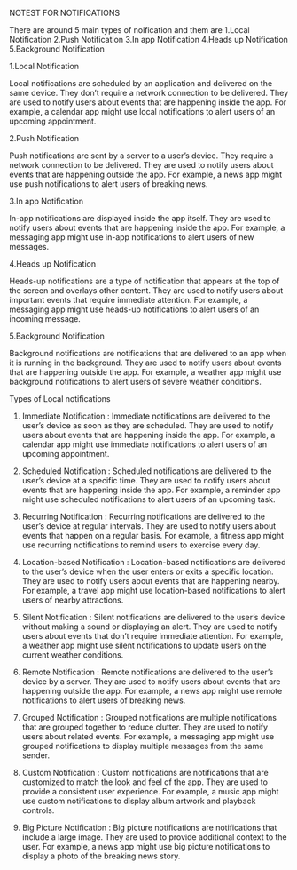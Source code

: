 NOTEST FOR NOTIFICATIONS

There are around 5 main types of noification and them are
1.Local Notification
2.Push Notification
3.In app Notification
4.Heads up Notification
5.Background Notification


1.Local Notification

Local notifications are scheduled by an application and delivered on the same device. They don’t require a network connection to be delivered. They are used to notify users about events that are happening inside the app. For example, a calendar app might use local notifications to alert users of an upcoming appointment.

2.Push Notification

Push notifications are sent by a server to a user’s device. They require a network connection to be delivered. They are used to notify users about events that are happening outside the app. For example, a news app might use push notifications to alert users of breaking news.

3.In app Notification

In-app notifications are displayed inside the app itself. They are used to notify users about events that are happening inside the app. For example, a messaging app might use in-app notifications to alert users of new messages.

4.Heads up Notification

Heads-up notifications are a type of notification that appears at the top of the screen and overlays other content. They are used to notify users about important events that require immediate attention. For example, a messaging app might use heads-up notifications to alert users of an incoming message.

5.Background Notification

Background notifications are notifications that are delivered to an app when it is running in the background. They are used to notify users about events that are happening outside the app. For example, a weather app might use background notifications to alert users of severe weather conditions.


Types of Local notifications

1. Immediate Notification : Immediate notifications are delivered to the user’s device as soon as they are scheduled. They are used to notify users about events that are happening inside the app. For example, a calendar app might use immediate notifications to alert users of an upcoming appointment.

2. Scheduled Notification : Scheduled notifications are delivered to the user’s device at a specific time. They are used to notify users about events that are happening inside the app. For example, a reminder app might use scheduled notifications to alert users of an upcoming task.

3. Recurring Notification : Recurring notifications are delivered to the user’s device at regular intervals. They are used to notify users about events that happen on a regular basis. For example, a fitness app might use recurring notifications to remind users to exercise every day.

4. Location-based Notification : Location-based notifications are delivered to the user’s device when the user enters or exits a specific location. They are used to notify users about events that are happening nearby. For example, a travel app might use location-based notifications to alert users of nearby attractions.

5. Silent Notification : Silent notifications are delivered to the user’s device without making a sound or displaying an alert. They are used to notify users about events that don’t require immediate attention. For example, a weather app might use silent notifications to update users on the current weather conditions.

6. Remote Notification : Remote notifications are delivered to the user’s device by a server. They are used to notify users about events that are happening outside the app. For example, a news app might use remote notifications to alert users of breaking news.

7. Grouped Notification : Grouped notifications are multiple notifications that are grouped together to reduce clutter. They are used to notify users about related events. For example, a messaging app might use grouped notifications to display multiple messages from the same sender.

8. Custom Notification : Custom notifications are notifications that are customized to match the look and feel of the app. They are used to provide a consistent user experience. For example, a music app might use custom notifications to display album artwork and playback controls.

9. Big Picture Notification : Big picture notifications are notifications that include a large image. They are used to provide additional context to the user. For example, a news app might use big picture notifications to display a photo of the breaking news story.


